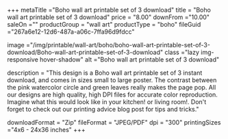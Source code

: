+++
metaTitle ="Boho wall art printable set of 3 download"
title = "Boho wall art printable set of 3 download"
price = "8.00"
downFrom ="10.00"
saleOn =""
productGroup = "wall art"
productType = "boho"
fileGuid ="267a6e12-12d6-487a-a06c-7ffa96d9fdcc"

image ="/img/printable/wall-art/boho/boho-wall-art-printable-set-of-3-download/Boho-wall-art-printable-set-of-3-download"
class ="lazy img-responsive hover-shadow"
alt ="Boho wall art printable set of 3 download"

description = "This design is a Boho wall art printable set of 3 instant download, and comes in sizes small to large poster. The contrast between the pink watercolor circle and green leaves really makes the page pop. All our designs are high quality, high DPI files for accurate color reproduction. Imagine what this would look like in your kitchen! or living room!. Don't forget to check out our printing advice blog post for tips and tricks."

downloadFormat = "Zip"
fileFormat = "JPEG/PDF"
dpi = "300"
printingSizes ="4x6 - 24x36 inches"
+++